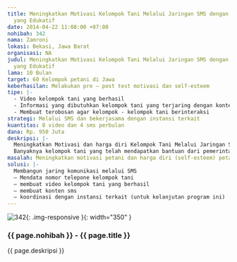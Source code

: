 ```yaml
---
title: Meningkatkan Motivasi Kelompok Tani Melalui Jaringan SMS dengan Informormasi
  yang Edukatif
date: 2014-04-22 11:08:00 +07:00
nohibah: 342
nama: Zamroni
lokasi: Bekasi, Jawa Barat
organisasi: NA
judul: Meningkatkan Motivasi Kelompok Tani Melalui Jaringan SMS dengan Informormasi
  yang Edukatif
lama: 10 Bulan
target: 60 Kelompok petani di Jawa
keberhasilan: Melakukan pre – post test motivasi dan self-esteem
tipe: |-
  - Video kelompok tani yang berhasil
  - Informasi yang dibutuhkan kelompok tani yang terjaring dengan konten yang disesuaikan dengan ilmu psikologi
  - Membuat terobosan agar kelompok - kelompok tani berinteraksi
strategi: Melalui SMS dan bekerjasama dengan instansi terkait
kuantitas: 8 video dan 4 sms perbulan
dana: Rp. 950 Juta
deskripsi: |-
  Meningkatkan Motivasi dan harga diri Kelompok Tani Melalui Jaringan SMS dengan Informormasi Edukatif
  Banyaknya kelompok tani yang telah mendapatkan bantuan dari pemerintah namun hingga saat ini belum banyak terlihat adanya kemajuan dari apa yang diharapkan adanya pemberdayaan. Ratusan milyar dalam rangka memberdayakan kelompok tani namun justru hasilnya mengindikasi berlawan dari harapan awal dimana petani sekarang justru terlihat sebagai kelompok yang “manja” dan ingin selalu mengharapkan bantuan (motivasi dan selfesteem rendah). Selain itu banyak kasus – kasus terjadi dari pemberian bantuan yang dilakukan oleh pemerintah tersebut dimana justru dana-dana tersebut tidak sepenuhnya sampai ke petani. Hal ini mengindikasikan adanya sesuatu yang tidak beres baik dari system yang ada maupun karakter petani sekarang.
masalah: Meningkatkan motivasi petani dan harga diri (self-esteem) petani
solusi: |-
  Membangun jaring komunikasi melalui SMS
  – Mendata nomor telepone kelompok tani
  – membuat video kelompok tani yang berhasil
  – membuat konten sms
  – koordinasi dengan instansi terkait (untuk kelanjutan program ini)
---
```


![342](/static/img/hibahcms/342.png){: .img-responsive }{: width="350" }

### {{ page.nohibah }} - {{ page.title }}

{{ page.deskripsi }}
